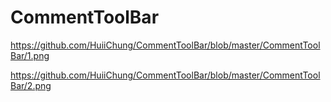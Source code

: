 # CommentToolBar


https://github.com/HuiiChung/CommentToolBar/blob/master/CommentToolBar/1.png


https://github.com/HuiiChung/CommentToolBar/blob/master/CommentToolBar/2.png
